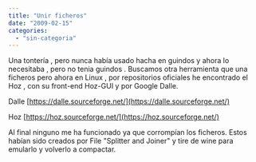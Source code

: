 ```yaml
---
title: "Unir ficheros"
date: "2009-02-15"
categories: 
  - "sin-categoria"
---
```


Una tontería , pero nunca había usado hacha en guindos y ahora lo necesitaba , pero no tenia guindos . Buscamos otra herramienta que una ficheros pero ahora en Linux , por repositorios oficiales he encontrado el Hoz , con su front-end Hoz-GUI y por Google Dalle.

Dalle [https://dalle.sourceforge.net/](https://dalle.sourceforge.net/)

Hoz [https://hoz.sourceforge.net/](https://hoz.sourceforge.net/)

Al final ninguno me ha funcionado ya que corrompían los ficheros. Estos habían sido creados por File "Splitter and Joiner" y tire de wine para emularlo y volverlo a compactar.
